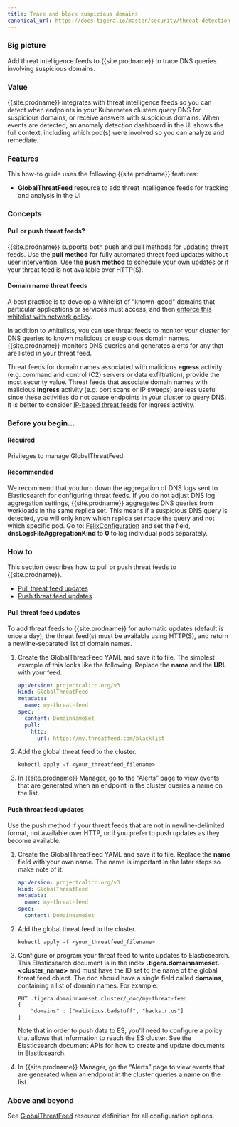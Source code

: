 ```yaml
---
title: Trace and block suspicious domains
canonical_url: https://docs.tigera.io/master/security/threat-detection-and-prevention/suspicious-domains
---
```


### Big picture

Add threat intelligence feeds to {{site.prodname}} to trace DNS queries involving suspicious domains.

### Value

{{site.prodname}} integrates with threat intelligence feeds so you can detect when endpoints in your Kubernetes clusters query DNS for suspicious domains, or receive answers with suspicious domains. When events are detected, an anomaly detection dashboard in the UI shows the full context, including which pod(s) were involved so you can analyze and remediate.

### Features

This how-to guide uses the following {{site.prodname}} features:

- **GlobalThreatFeed** resource to add threat intelligence feeds for tracking and analysis in the UI

### Concepts

#### Pull or push threat feeds?

{{site.prodname}} supports both push and pull methods for updating threat feeds. Use the **pull method** for fully automated threat feed updates without user intervention. Use the **push method** to schedule your own updates or if your threat feed is not available over HTTP(S).

#### Domain name threat feeds

A best practice is to develop a whitelist of "known-good" domains that particular applications or services must access, and then [enforce this whitelist with network policy]({{site.baseurl}}/security/domain-based-policy).

In addition to whitelists, you can use threat feeds to monitor your cluster for DNS queries to known malicious or suspicious domain names. {{site.prodname}} monitors DNS queries and generates alerts for any that are listed in your threat feed.

Threat feeds for domain names associated with malicious **egress** activity (e.g. command and control (C2) servers or data exfiltration), provide the most security value.  Threat feeds that associate domain names with malicious **ingress** activity (e.g. port scans or IP sweeps) are less useful since these activities do not cause endpoints in your cluster to query DNS.  It is better to consider [IP-based threat feeds](./suspicious-IPs) for ingress activity.

### Before you begin...

#### Required

Privileges to manage GlobalThreatFeed.

#### Recommended

We recommend that you turn down the aggregation of DNS logs sent to Elasticsearch for configuring threat feeds. If you do not adjust DNS log aggregation settings, {{site.prodname}} aggregates DNS queries from workloads in the same replica set. This means if a suspicious DNS query is detected, you will only know which replica set made the query and not which specific pod. Go to: [FelixConfiguration]({{site.baseurl}}/reference/resources/felixconfig) and set the field, **dnsLogsFileAggregationKind** to **0** to log individual pods separately.

### How to

This section describes how to pull or push threat feeds to {{site.prodname}}.

- [Pull threat feed updates](#pull-threat-feed-updates)
- [Push threat feed updates](#push-threat-feed-updates)

#### Pull threat feed updates

To add threat feeds to {{site.prodname}} for automatic updates (default is once a day), the threat feed(s) must be available using HTTP(S), and return a newline-separated list of domain names.

1. Create the GlobalThreatFeed YAML and save it to file.
   The simplest example of this looks like the following. Replace the **name** and the **URL** with your feed.

   ```yaml
   apiVersion: projectcalico.org/v3
   kind: GlobalThreatFeed
   metadata:
     name: my-threat-feed
   spec:
     content: DomainNameSet
     pull:
       http:
         url: https://my.threatfeed.com/blacklist
   ```

2. Add the global threat feed to the cluster.

   ```shell
   kubectl apply -f <your_threatfeed_filename>
   ```

3. In {{site.prodname}} Manager, go to the “Alerts” page to view events that are generated when an endpoint in the cluster queries a name on the list.

#### Push threat feed updates

Use the push method if your threat feeds that are not in newline-delimited format, not available over HTTP, or if you prefer to push updates as they become available.

1. Create the GlobalThreatFeed YAML and save it to file.
   Replace the **name** field with your own name. The name is important in the later steps so make note of it.

   ```yaml
   apiVersion: projectcalico.org/v3
   kind: GlobalThreatFeed
   metadata:
     name: my-threat-feed
   spec:
     content: DomainNameSet
   ```

2. Add the global threat feed to the cluster.

   ```shell
   kubectl apply -f <your_threatfeed_filename>
   ```

3. Configure or program your threat feed to write updates to Elasticsearch. This Elasticsearch document is in the index **.tigera.domainnameset.\<cluster_name\>** and must have the ID set to the name of the global threat feed object. The doc should have a single field called **domains**, containing a list of domain names. For example:

   ```
   PUT .tigera.domainnameset.cluster/_doc/my-threat-feed
   {
       "domains" : ["malicious.badstuff", "hacks.r.us"]
   }
   ```

   Note that in order to push data to ES, you'll need to configure a policy that allows that information to reach the ES cluster.
   See the Elasticsearch document APIs for how to create and update documents in Elasticsearch.

4. In {{site.prodname}} Manager, go the “Alerts” page to view events that are generated when an endpoint in the cluster queries a name on the list.

### Above and beyond

See [GlobalThreatFeed]({{site.baseurl}}/reference/resources/globalthreatfeed) resource definition for all configuration options.

